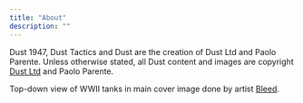 ```yaml
---
title: "About"
description: ""
---
```

Dust 1947, Dust Tactics and Dust are the creation of Dust Ltd and Paolo Parente. Unless otherwise stated, all Dust content and images are copyright [Dust Ltd](https://www.dustgame.com) and Paolo Parente.

Top-down view of WWII tanks in main cover image done by artist [Bleed](https://www.patreon.com/bleed).
